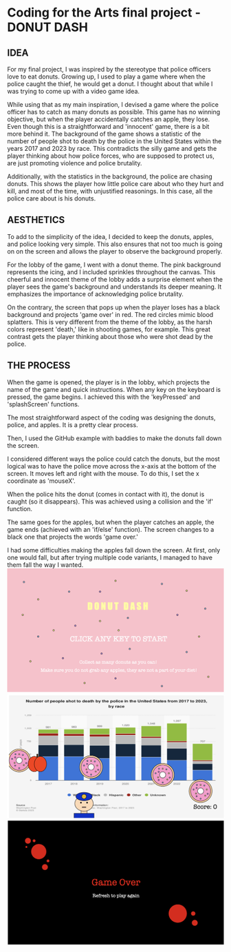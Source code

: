 # Coding for the Arts final project - DONUT DASH

## IDEA
For my final project, I was inspired by the stereotype that police officers love to eat donuts. Growing up, I used to play a game where when the police caught the thief, he would get a donut. I thought about that while I was trying to come up with a video game idea. 

While using that as my main inspiration, I devised a game where the police officer has to catch as many donuts as possible. This game has no winning objective, but when the player accidentally catches an apple, they lose. Even though this is a straightforward and 'innocent' game, there is a bit more behind it. The background of the game shows a statistic of the number of people shot to death by the police in the United States within the years 2017 and 2023 by race. This contradicts the silly game and gets the player thinking about how police forces, who are supposed to protect us, are just promoting violence and police brutality. 

Additionally, with the statistics in the background, the police are chasing donuts. This shows the player how little police care about who they hurt and kill, and most of the time, with unjustified reasonings. In this case, all the police care about is his donuts. 

## AESTHETICS
To add to the simplicity of the idea, I decided to keep the donuts, apples, and police looking very simple. This also ensures that not too much is going on on the screen and allows the player to observe the background properly.

For the lobby of the game, I went with a donut theme. The pink background represents the icing, and I included sprinkles throughout the canvas. This cheerful and innocent theme of the lobby adds a surprise element when the player sees the game's background and understands its deeper meaning. It emphasizes the importance of acknowledging police brutality. 

On the contrary, the screen that pops up when the player loses has a black background and projects 'game over' in red. The red circles mimic blood splatters. This is very different from the theme of the lobby, as the harsh colors represent 'death,' like in shooting games, for example. This great contrast gets the player thinking about those who were shot dead by the police.

## THE PROCESS
When the game is opened, the player is in the lobby, which projects the name of the game and quick instructions. When any key on the keyboard is pressed, the game begins. I achieved this with the 'keyPressed' and 'splashScreen' functions.

The most straightforward aspect of the coding was designing the donuts, police, and apples. It is a pretty clear process.

Then, I used the GitHub example with baddies to make the donuts fall down the screen. 

I considered different ways the police could catch the donuts, but the most logical was to have the police move across the x-axis at the bottom of the screen. It moves left and right with the mouse. To do this, I set the x coordinate as 'mouseX'. 

When the police hits the donut (comes in contact with it), the donut is caught (so it disappears). This was achieved using a collision and the 'if' function. 

The same goes for the apples, but when the player catches an apple, the game ends (achieved with an 'if/else' function). The screen changes to a black one that projects the words 'game over.'

I had some difficulties making the apples fall down the screen. At first, only one would fall, but after trying multiple code variants, I managed to have them fall the way I wanted. 
![Alt text](lobby.png)
![Alt text](<donut dash.png>)
![Alt text](<game over.png>)